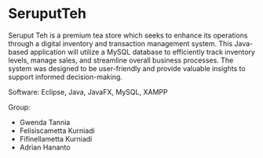 # SeruputTeh

Seruput Teh is a premium tea store which seeks to enhance its operations through a digital inventory and transaction management system. This Java-based application will utilize a MySQL database to efficiently track inventory levels, manage sales, and streamline overall business processes. The system was designed to be user-friendly and provide valuable insights to support informed decision-making.

Software: Eclipse, Java, JavaFX, MySQL, XAMPP

Group:
- Gwenda Tannia
- Felisiscametta Kurniadi
- Fifinellametta Kurniadi
- Adrian Hananto
